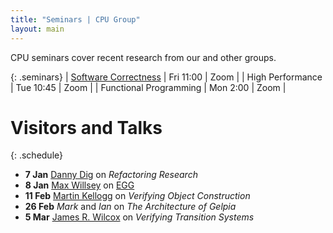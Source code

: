 ```yaml
---
title: "Seminars | CPU Group"
layout: main
---
```


CPU seminars cover recent research from our and other groups.

{: .seminars}
| [Software Correctness](scs/) | Fri 11:00 | Zoom |
| High Performance | Tue 10:45 | Zoom |
| Functional Programming | Mon 2:00 | Zoom |

# Visitors and Talks

{: .schedule}
- **7 Jan** [Danny Dig](http://web.engr.oregonstate.edu/~digd/) on
  *Refactoring Research*
- **8 Jan** [Max Willsey](https://mwillsey.com) on [EGG](https://github.com/mwillsey/egg)
- **11 Feb** [Martin Kellogg](https://homes.cs.washington.edu/~kelloggm/) on *Verifying Object Construction*
- **26 Feb** *Mark* and *Ian* on *The Architecture of Gelpia*
- **5 Mar** [James R. Wilcox](https://jamesrwilcox.com/) on *Verifying Transition Systems*

